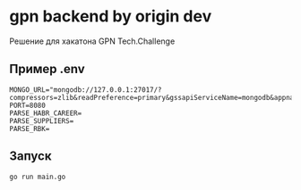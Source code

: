 # gpn backend by origin dev

Решение для хакатона GPN Tech.Challenge

## Пример .env

```
MONGO_URL="mongodb://127.0.0.1:27017/?compressors=zlib&readPreference=primary&gssapiServiceName=mongodb&appname=MongoDB%20Compass&ssl=false"
PORT=8080
PARSE_HABR_CAREER=
PARSE_SUPPLIERS=
PARSE_RBK=
```

## Запуск

`go run main.go`
